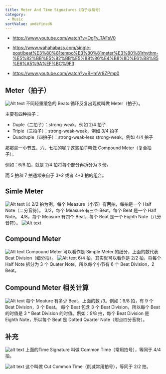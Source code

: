 ```yaml
---
title: Meter And Time Signatures（拍子与拍号）
category:
 - Music
sortValue: undefined6
---
```


- https://www.youtube.com/watch?v=OgFy_TAFsV0

- https://www.wahahabass.com/single-post/beat%E3%80%81tempo%E3%80%81meter%E3%80%81rhythm-%E5%82%BB%E5%82%BB%E5%88%86%E4%B8%8D%E6%B8%85%E6%A5%9A%EF%BC%9F3

- https://www.youtube.com/watch?v=BHmVr8ZPmp0

## Meter（拍子）

![Alt text](image.png)
不同轻重缓急的 Beats 循环反复出现就叫做 Meter（拍子）。

主要有四种拍子：

- Duple（二拍子）：strong-weak，例如 2/4 拍子
- Triple（三拍子）：strong-weak-weak，例如 3/4 拍子
- Quadruple（四拍子）：strong-weak-less strong-weak，例如 4/4 拍子

那那些一小节五、六、七拍的呢？这些拍子叫做 Compound Meter（复合拍子）。

例如：6/8 拍，就是 2/4 拍将每个部分再拆分为 3 份。

而 5 拍和 7 拍通常来自于 3+2 或者 4+3 拍的组合。

## Simle Meter

![Alt text](image-1.png)
以 2/2 拍为例，每个 Measure（小节）有两拍，每拍是一个 Half Note（二分音符）。
3/2，每个 Measure 有三个 Beat，每个 Beat 是一个 Half Note。
4/8，每个 Measure 有四个 Beat，每个 Beat 是一个 Eighth Note（八分音符）。
![Alt text](image-4.png)

## Compound Meter

![Alt text](image-2.png)
Compound Meter 可以看作是 Simple Meter 的细分，上面的数代表 Beat Division（细分拍）。
![Alt text](image-5.png)
6/4 拍，其实就可以看作是 2/2 拍，将每个 Half Note 拆分为 3 个 Quater Note，所以每个小节有 6 个 Beat Division，2 Beat。

## Compound Meter 相关计算

![Alt text](image-3.png)
每个 Meature 有多少 Beat，上面的数 /3。例如：9/8 拍，有 9 个 Beat Division，3 个 Beat。
每个 Beat 包含 3 个 Beat Division，所以每个 Beat 的时值是 3 \* Beat Division 的时值。例如：9/8 拍，每个 Beat Division 是 Eighth Note，所以每个 Beat 是 Dotted Quarter Note（附点四分音符）。

## 补充
![alt text](image-6.png)
上面的Time Signature 叫做 Common Time（常用拍号），等同于 4/4 拍。

![alt text](image-7.png)
这个叫做 Cut Common Time（削减常用拍号），等同于 2/2 拍。
